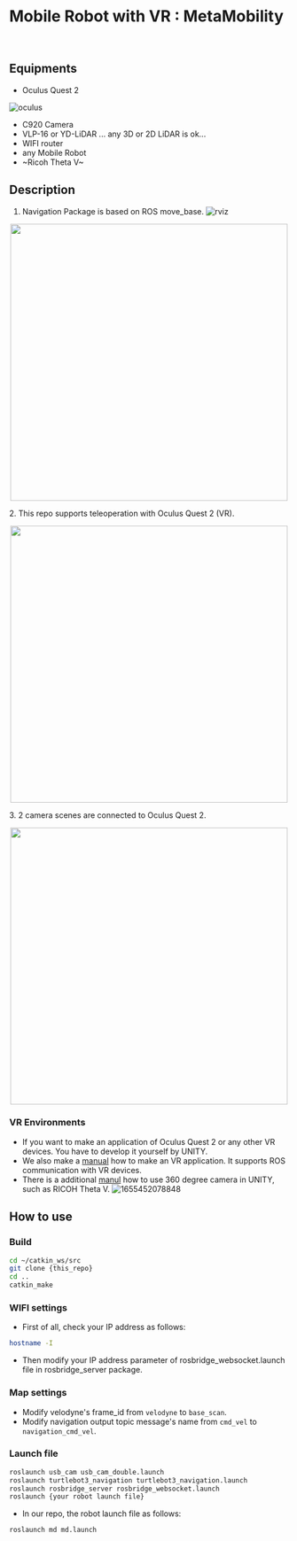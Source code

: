 # Mobile Robot with VR : MetaMobility

<br/>

## Equipments
- Oculus Quest 2

![oculus](https://user-images.githubusercontent.com/68265609/174251242-36cc5d86-006e-43ec-a0e5-6c46ebeed3bd.jpeg)
- C920 Camera
- VLP-16 or YD-LiDAR ... any 3D or 2D LiDAR is ok...
- WIFI router
- any Mobile Robot
- ~Ricoh Theta V~

## Description
1. Navigation Package is based on ROS move_base.
![rviz](https://user-images.githubusercontent.com/68265609/174252925-63ff38bb-e165-4600-9b73-bbc00d4dcddf.gif)
<p align='center'>
    <img src="/gif/nav.gif" width="500"/>
</p>
2. This repo supports teleoperation with Oculus Quest 2 (VR).
<p align='center'>
    <img src="/gif/ocu.gif" width="500"/>
</p>
3. 2 camera scenes are connected to Oculus Quest 2.
<p align='center'>
    <img src="/gif/cam.gif" width="500"/>
</p>

### VR Environments
- If you want to make an application of Oculus Quest 2 or any other VR devices. You have to develop it yourself by UNITY.
- We also make a [manual](https://github.com/kws6081/Mobile-Robot-with-VR/blob/main/vr_unity.md) how to make an VR application. It supports ROS communication with VR devices.
- There is a additional [manul](https://github.com/kws6081/Mobile-Robot-with-VR/blob/main/360.md) how to use 360 degree camera in UNITY, such as RICOH Theta V.
![1655452078848](https://user-images.githubusercontent.com/68265609/174252208-a428a4f7-ea34-4154-8f5d-e6786b6166d2.gif)


## How to use
### Build
```bash
cd ~/catkin_ws/src
git clone {this_repo}
cd ..
catkin_make
```

### WIFI settings
- First of all, check your IP address as follows:
```bash
hostname -I
```

- Then modify your IP address parameter of rosbridge_websocket.launch file in rosbridge_server package.

### Map settings
- Modify velodyne's frame_id from `velodyne` to `base_scan`.
- Modify navigation output topic message's name from `cmd_vel` to `navigation_cmd_vel`.

### Launch file
```bash
roslaunch usb_cam usb_cam_double.launch
roslaunch turtlebot3_navigation turtlebot3_navigation.launch
roslaunch rosbridge_server rosbridge_websocket.launch
roslaunch {your robot launch file}
```

- In our repo, the robot launch file as follows:
```bash
roslaunch md md.launch
```